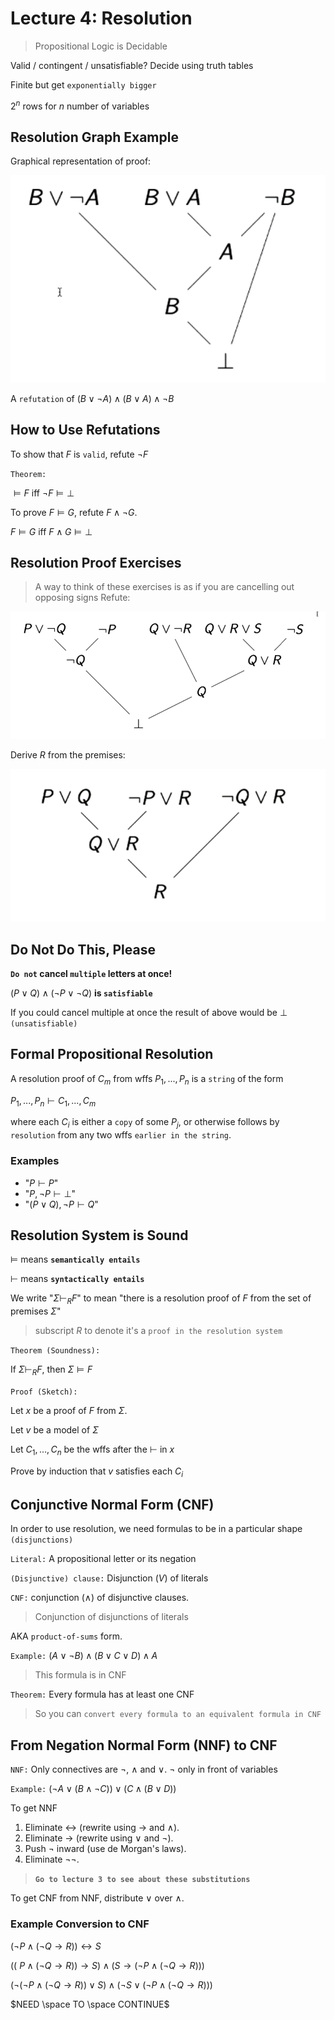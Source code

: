 # Lecture 4: Resolution
> Propositional Logic is Decidable

Valid / contingent / unsatisfiable? Decide using truth tables

Finite but get `exponentially bigger`

$2^n$ rows for $n$ number of variables

## Resolution Graph Example

Graphical representation of proof:

![graphical proof](./Resources/image.png)

A `refutation` of $(B \vee \neg A) \wedge (B \vee A) \wedge \neg B$

## How to Use Refutations
To show that $F$ is `valid`, refute $\neg F$

`Theorem:`

$\models F$ iff $\neg F \models \perp$

To prove $F \models G$, refute $F \wedge \neg G$.

$F \models G$ iff $F \wedge G \models \perp$

## Resolution Proof Exercises
> A way to think of these exercises is as if you are cancelling out opposing signs
Refute:

![resolution proof exercise](./Resources/image2.png)

Derive $R$ from the premises:

![resolution proof exercise](./Resources/image3.png)

## Do Not Do This, Please
__`Do not` cancel `multiple` letters at once!__

$(P \vee Q) \wedge (\neg P \vee \neg Q)$ __is `satisfiable`__

If you could cancel multiple at once the result of above would be $\perp$ `(unsatisfiable)`

## Formal Propositional Resolution

A resolution proof of $C_m$ from wffs $P_1, ..., P_n$ is a `string` of the form

$P_1, ..., P_n \vdash C_1, ..., C_m$

where each $C_i$ is either a `copy` of some $P_j$, or otherwise follows by `resolution` from any two wffs `earlier in the string`.

### Examples
* "$P \vdash P$"
* "$P , \neg P \vdash \bot$"
* "$(P \vee Q), \neg P \vdash Q$"

## Resolution System is Sound
$\models$ means __`semantically entails`__

$\vdash$ means __`syntactically entails`__

We write "$\Sigma \vdash_R F$" to mean "there is a resolution proof of $F$ from the set of premises $\Sigma$"
> subscript $R$ to denote it's a `proof in the resolution system`

`Theorem (Soundness):`

If $\Sigma \vdash_R F$, then $\Sigma \models F$

`Proof (Sketch):`

Let $x$ be a proof of $F$ from $\Sigma$.

Let $v$ be a model of $\Sigma$

Let $C_1, ..., C_n$ be the wffs after the $\vdash$ in $x$

Prove by induction that $v$ satisfies each $C_i$

## Conjunctive Normal Form (CNF)
In order to use resolution, we need formulas to be in a particular shape `(disjunctions)`

`Literal:` A propositional letter or its negation

`(Disjunctive) clause:` Disjunction $(V)$ of literals

`CNF:` conjunction $(\wedge)$ of disjunctive clauses.
> Conjunction of disjunctions of literals

AKA `product-of-sums` form.

`Example:` $(A \vee \neg B) \wedge (B \vee C \vee D) \wedge A$
> This formula is in CNF

`Theorem:` Every formula has at least one CNF
> So you can `convert every formula to an equivalent formula in CNF`

## From Negation Normal Form (NNF) to CNF

`NNF:` Only connectives are $\neg$, $\wedge$ and $\vee$. $\neg$ only in front of variables

`Example:` $(\neg A \vee (B \wedge \neg C)) \vee (C \wedge (B \vee D))$

To get NNF
1. Eliminate $\leftrightarrow$ (rewrite using $\rightarrow$ and $\wedge$).
2. Eliminate $\rightarrow$ (rewrite using $\vee$ and $\neg$).
3. Push $\neg$ inward (use de Morgan's laws).
4. Eliminate $\neg \neg$.
> __`Go to lecture 3 to see about these substitutions`__

To get CNF from NNF, distribute $\vee$ over $\wedge$.

### Example Conversion to CNF

$(\neg P \wedge (\neg Q \rightarrow R)) \leftrightarrow S$

$((\ P \wedge (\neg Q \rightarrow R)) \rightarrow S) \wedge (S \rightarrow (\neg P \wedge ( \neg Q \rightarrow R)))$

$(\neg (\neg P \wedge (\neg Q \rightarrow R)) \vee S) \wedge (\neg S \vee (\neg P \wedge (\neg Q \rightarrow R)))$

$NEED \space TO \space CONTINUE$